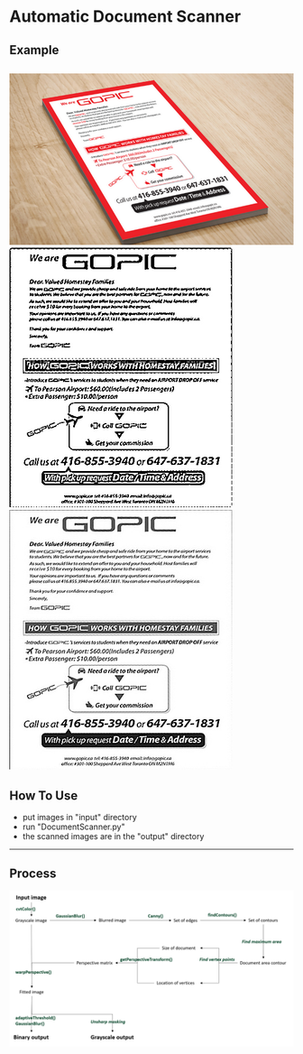 # Automatic Document Scanner

## Example

![](./imgs/in4.png)
![](./imgs/out4_1.jpg)
![](./imgs/out4_2.jpg)
---------------------
## How To Use
- put images in "input" directory
- run "DocumentScanner.py"
- the scanned images are in the "output" directory
-----------------------
## Process
![abstract](./imgs/abstract.png)
